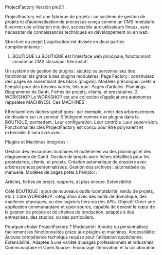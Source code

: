 ProjectFactory Version pre0.1

ProjectFactory est une fabrique de projets : un système de gestion de projets et d’automatisation de processus conçu comme un CMS modulaire. Il permet une utilisation intuitive, accessible aux utilisateurs finaux, sans nécessiter de connaissances techniques en développement ou en web.

Structure du projet
L’application est divisée en deux parties complémentaires :

1. BOUTIQUE
La BOUTIQUE est l’interface web principale, fonctionnant comme un CMS classique. Elle inclut :

Un système de gestion de plugins : ajoutez ou personnalisez des fonctionnalités grâce à des plugins modulaires.
Page Factory : construisez des pages en assemblant des blocs (plugins).
Modèles préconçus : prêts à l'emploi pour des besoins variés, tels que :
Pages d’articles.
Plannings.
Diagrammes de Gantt.
Fiches de projets, clients, et prestataires.
2. WORKSHOP
Le WORKSHOP est une collection d’applications autonomes (appelées MACHINES). Ces MACHINES :

Effectuent des tâches spécifiques : par exemple, créer des arborescences de dossiers sur un serveur.
S’intègrent comme des plugins dans la BOUTIQUE, permettant :
Leur configuration.
Leur contrôle.
Leur supervision.
Fonctionnalités clés
ProjectFactory est conçu pour être polyvalent et extensible. Il sera livré avec :

Plugins et Machines intégrées :

Gestion des ressources humaines et matérielles via des plannings et des diagrammes de Gantt.
Gestion de projets avec fiches détaillées pour les prestataires, clients, et projets.
Création automatique de dossiers avec arborescences personnalisées.
Gestion des archives : automatisée ou manuelle.
Modèles de pages prêts à l'emploi :

Articles, fiches de projet, rapports, et plus encore.
Extensibilité :

Côté BOUTIQUE : ajout de nouveaux outils (comptabilité, rendu de projets, etc.).
Côté WORKSHOP : intégration avec des outils de domotique, des machines physiques, ou des logiciels tiers via des APIs.
Objectif
Créer une application communautaire et open source, capable de devenir le cœur de la gestion de projets et de chaînes de production, adaptée à des entreprises, des studios, ou des particuliers.

Pourquoi choisir ProjectFactory ?
Modularité : Ajoutez ou personnalisez facilement les fonctionnalités grâce aux plugins et machines.
Accessibilité : Aucune compétence technique requise pour l’utilisation quotidienne.
Extensibilité : Adaptée à une variété d’usages professionnels et industriels.
Communautaire et Open Source : Encourage l’innovation et la collaboration.
